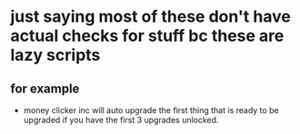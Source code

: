 # just saying most of these don't have actual checks for stuff bc these are lazy scripts 
## for example
- money clicker inc will auto upgrade the first thing that is ready to be upgraded if you have the first 3 upgrades unlocked.
